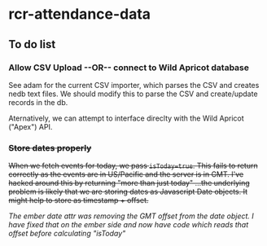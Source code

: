 # rcr-attendance-data

## To do list

### Allow CSV Upload --OR-- connect to Wild Apricot database
See adam for the current CSV importer, which parses the CSV and creates nedb text files.  We should modify this to parse the CSV and create/update records in the db.

Aternatively, we can attempt to interface direclty with the Wild Apricot ("Apex") API.

### ~~Store dates properly~~
~~When we fetch events for today, we pass `isToday=true`.  This fails to return correctly as the events are in US/Pacific and the server is in GMT.  I've hacked around this by returning "more than just today" ...the underlying problem is likely that we are storing dates as Javascript Date objects.  It might help to store as timestamp + offset.~~

_The ember date attr was removing the GMT offset from the date object.  I have fixed that on the ember side and now have code which reads that offset before calculating "isToday"_
